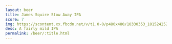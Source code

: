 ```yaml
---
layout: beer
title: James Squire Stow Away IPA
score: 7
img: https://scontent.xx.fbcdn.net/v/t1.0-0/p480x480/10330353_10152425241028745_6945284873150801200_n.jpg?oh=a1d3bec8f06f73066acbbe5116ca10af&oe=5915CAF4
desc: A fairly mild IPA
permalink: /beer/:title.html
---
```

